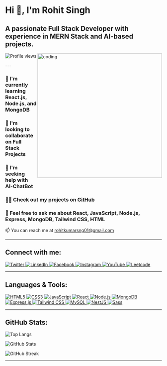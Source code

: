 # Hi 👋, I'm Rohit Singh
## A passionate Full Stack Developer with experience in MERN Stack and AI-based projects.

<img align="right" alt="coding"  width="400px"  src="https://user-images.githubusercontent.com/54101509/214411251-5f098de5-52e5-4a1f-8edb-514ff09b7a06.gif" />

<p align="">
  <img src="https://komarev.com/ghpvc/?username=rohitsng01&label=Profile%20views&color=0e75b6&style=flat" alt="Profile views" />
</p>
---

### 🌱 I'm currently learning **React.js**, **Node.js**, and **MongoDB**

### 👯 I'm looking to collaborate on **Full Stack Projects**

### 🤝 I'm seeking help with **AI-ChatBot**

### 👨‍💻 Check out my projects on [GitHub](https://github.com/Rohitsng01)

### 💬 Feel free to ask me about **React**, **JavaScript**, **Node.js**, **Express**, **MongoDB**, **Tailwind CSS**, **HTML**

📫 You can reach me at [rohitkumarsng01@gmail.com](mailto:rohitkumarsng01@gmail.com)

---

## Connect with me:

<p align="left">
  <a href="https://twitter.com/rohitkumar94632" target="blank">
    <img src="https://img.shields.io/badge/Twitter-1DA1F2?style=for-the-badge&logo=twitter&logoColor=white" alt="Twitter" />
  </a>
  <a href="https://www.linkedin.com/in/rohit-kumar000/" target="blank">
    <img src="https://img.shields.io/badge/LinkedIn-0A66C2?style=for-the-badge&logo=linkedin&logoColor=white" alt="LinkedIn" />
  </a>
  <a href="https://fb.com/rohit%20singh" target="blank">
    <img src="https://img.shields.io/badge/Facebook-1877F2?style=for-the-badge&logo=facebook&logoColor=white" alt="Facebook" />
  </a>
  <a href="https://instagram.com/sng_rohit" target="blank">
    <img src="https://img.shields.io/badge/Instagram-E4405F?style=for-the-badge&logo=instagram&logoColor=white" alt="Instagram" />
  </a>
  <a href="https://www.youtube.com/c/deadpool752" target="blank">
    <img src="https://img.shields.io/badge/YouTube-FF0000?style=for-the-badge&logo=youtube&logoColor=white" alt="YouTube" />
  </a>
  <a href="https://www.leetcode.com/rohitsng47" target="blank">
    <img src="https://img.shields.io/badge/Leetcode-FFA116?style=for-the-badge&logo=leetcode&logoColor=black" alt="Leetcode" />
  </a>
</p>

---

## Languages & Tools:
<p align="left">
  <a href="https://developer.mozilla.org/en-US/docs/Web/HTML" target="_blank">
    <img src="https://img.shields.io/badge/HTML5-E34F26?style=for-the-badge&logo=html5&logoColor=white" alt="HTML5" />
  </a>
  <a href="https://www.w3schools.com/css/" target="_blank">
    <img src="https://img.shields.io/badge/CSS3-1572B6?style=for-the-badge&logo=css3&logoColor=white" alt="CSS3" />
  </a>
  <a href="https://developer.mozilla.org/en-US/docs/Web/JavaScript" target="_blank">
    <img src="https://img.shields.io/badge/JavaScript-F7DF1E?style=for-the-badge&logo=javascript&logoColor=black" alt="JavaScript" />
  </a>
  <a href="https://reactjs.org/" target="_blank">
    <img src="https://img.shields.io/badge/React-61DAFB?style=for-the-badge&logo=react&logoColor=black" alt="React" />
  </a>
  <a href="https://nodejs.org/" target="_blank">
    <img src="https://img.shields.io/badge/Node.js-339933?style=for-the-badge&logo=node.js&logoColor=white" alt="Node.js" />
  </a>
  <a href="https://www.mongodb.com/" target="_blank">
    <img src="https://img.shields.io/badge/MongoDB-47A248?style=for-the-badge&logo=mongodb&logoColor=white" alt="MongoDB" />
  </a>
  <a href="https://expressjs.com/" target="_blank">
    <img src="https://img.shields.io/badge/Express-000000?style=for-the-badge&logo=express&logoColor=white" alt="Express.js" />
  </a>
  <a href="https://tailwindcss.com/" target="_blank">
    <img src="https://img.shields.io/badge/Tailwind_CSS-06B6D4?style=for-the-badge&logo=tailwindcss&logoColor=white" alt="Tailwind CSS" />
  </a>
  <a href="https://www.mysql.com/" target="_blank">
    <img src="https://img.shields.io/badge/MySQL-4479A1?style=for-the-badge&logo=mysql&logoColor=white" alt="MySQL" />
  </a>
  <a href="https://nestjs.com/" target="_blank">
    <img src="https://img.shields.io/badge/NestJS-E0234E?style=for-the-badge&logo=nestjs&logoColor=white" alt="NestJS" />
  </a>
  <a href="https://sass-lang.com/" target="_blank">
    <img src="https://img.shields.io/badge/Sass-CC6699?style=for-the-badge&logo=sass&logoColor=white" alt="Sass" />
  </a>
</p>

---

## GitHub Stats:
![Top Langs](https://github-readme-stats.vercel.app/api/top-langs?username=rohitsng01&show_icons=true&locale=en&layout=compact&theme=dark)

![GitHub Stats](https://github-readme-stats.vercel.app/api?username=rohitsng01&show_icons=true&locale=en&theme=dark)

![GitHub Streak](https://github-readme-streak-stats.herokuapp.com/?username=rohitsng01&theme=dark)


---
